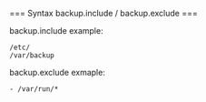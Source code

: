 === Syntax backup.include / backup.exclude === 

backup.include example:

    /etc/
    /var/backup

backup.exclude exmaple:

    - /var/run/*
